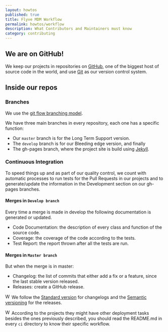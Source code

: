 ```yaml
---
layout: howtos
published: true
title: Flyve MDM Workflow
permalink: howtos/workflow
description: What Contributors and Maintainers must know
category: contributing
---
```


## We are on GitHub!

We keep our projects in repositories on [GitHub](https://github.com/), one of the biggest host of source code in the world, and use [Git](https://git-scm.com/) as our version control system.

## Inside our repos

### Branches

We use the [git flow branching model](http://nvie.com/posts/a-successful-git-branching-model/).

We have three main branches in every repository, each one has a specific function:

* Our ```master``` branch is for the Long Term Support version.
* The ```develop``` branch is for our Bleeding edge version, and finally
* The gh-pages branch, where the project site is build using [Jekyll](https://jekyllrb.com/).

### Continuous Integration

To speed things up and as part of our quality control, we count with automatic processes to run tests for the Pull Requests in our projects and to generate/update the information in the Development section on our gh-pages branches.

#### Merges in ```Develop branch```

Every time a merge is made in develop the following documentation is generated or updated.

* Code Documentation: the description of every class and function of the source code.
* Coverage: the coverage of the code according to the tests.
* Test Report: the report thrown after all the tests are run.

#### Merges in ```Master branch```

But when the merge is in master:

* Changelog: the list of commits that either add a fix or a feature, since the last stable version released.
* Releases: create a GitHub release.

<img src="{{ '/images/picto-warning.png' | absolute_url }}" alt="Watch out:" height="16px"> We follow the [Standard version](https://github.com/conventional-changelog/standard-version) for changelogs and the [Semantic versioning](https://semver.org/) for the releases.

<img src="{{ '/images/picto-warning.png' | absolute_url }}" alt="Watch out:" height="16px"> According to the projects they might have other deployment tasks besides the ones previously described, you should read the README.md in every ```ci``` directory to know their specific workflow.